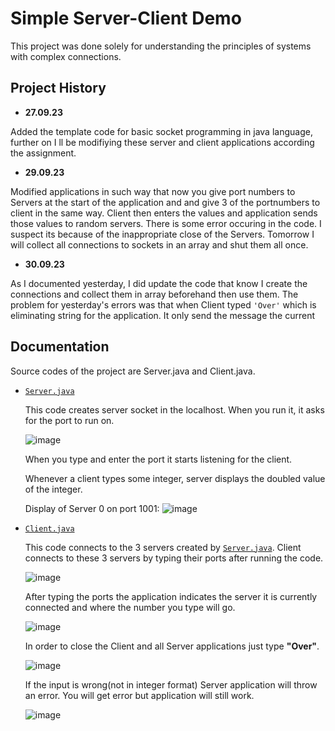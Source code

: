 
# Simple Server-Client Demo

This project was done solely for understanding the principles of systems with complex connections.


## Project History

+ **27.09.23**

 Added the template code for basic socket programming in java language, further on I ll be modifiying these server and client applications according the assignment.
+ **29.09.23** 

 Modified applications in such way that now you give port numbers to Servers at the start of the application and and give 3 of the portnumbers to client in the same way. Client then enters the values and application sends those values to random servers. There is some error occuring in the code. I suspect its because of the inappropriate close of the Servers. Tomorrow I will collect all connections to sockets in an array and shut them all once.
    
+ **30.09.23**

As I documented yesterday, I did update the code that know I create the connections and collect them in array beforehand then use them. The problem for yesterday's errors was that when Client typed `'Over'` which is eliminating string for the application. It only send the message the current


## Documentation
Source codes of the project are Server.java and Client.java.

+ [`Server.java`](Server.java)

    This code creates server socket in the localhost. When you run it, it asks for the port to run on.
    
    ![image](https://github.com/ADA-GWU/understanding-the-systems-with-complex-connections-Angryplayer321/assets/106179166/78f992fd-23e0-4f65-ab88-6b409e61c772)

    When you type and enter the port it starts listening for the client.

    Whenever a client types some integer, server displays the doubled value of the integer.

    Display of Server 0 on port 1001:
    ![image](https://github.com/ADA-GWU/understanding-the-systems-with-complex-connections-Angryplayer321/assets/106179166/54f9eb30-4c69-40b4-a616-5eda4c99f185)

+ [`Client.java`](/Client.java)

    This code connects to the 3 servers created by [`Server.java`](/Server.java). Client connects to these 3 servers by typing their ports after running the code.

    ![image](https://github.com/ADA-GWU/understanding-the-systems-with-complex-connections-Angryplayer321/assets/106179166/8473b854-3544-4f6c-94f7-cc02b99e8eb5)

    After typing the ports the application indicates the server it is currently connected and where the number you type will go. 

    ![image](https://github.com/ADA-GWU/understanding-the-systems-with-complex-connections-Angryplayer321/assets/106179166/849c65b7-b348-49b3-a617-814346c44a1b)

    In order to close the Client and all Server applications just type **"Over"**.

    ![image](https://github.com/ADA-GWU/understanding-the-systems-with-complex-connections-Angryplayer321/assets/106179166/8ac89886-a6b6-4512-ac6d-88020bb7b822)

    If the input is wrong(not in integer format) Server application will throw an error. You will get error but application will still work.

    ![image](https://github.com/ADA-GWU/understanding-the-systems-with-complex-connections-Angryplayer321/assets/106179166/52c95fd2-f69d-41fa-850d-69092246ae9f)

   